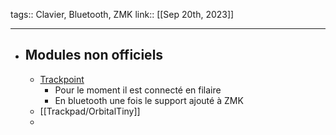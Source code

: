 tags:: Clavier, Bluetooth, ZMK
link::
[[Sep 20th, 2023]]
***

- ## Modules non officiels
	- [Trackpoint](https://www.reddit.com/r/ErgoMechKeyboards/comments/16n9dpa/glove80_with_a_trackpoint/)
		- Pour le moment il est connecté en filaire
		- En bluetooth une fois le support ajouté à ZMK
	- [[Trackpad/OrbitalTiny]]
	-